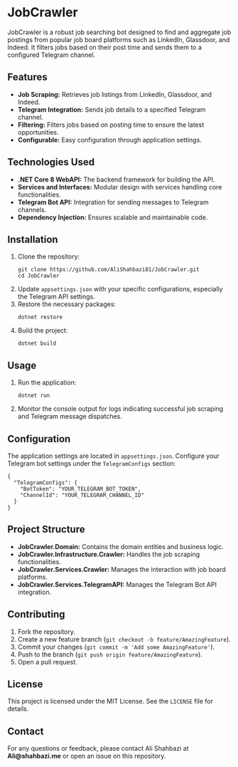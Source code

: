 <!DOCTYPE html>
<html lang="en">
<head>
    <meta charset="UTF-8">
    <meta name="viewport" content="width=device-width, initial-scale=1.0">
</head>
<body>
    <h1>JobCrawler</h1>
    <p>JobCrawler is a robust job searching bot designed to find and aggregate job postings from popular job board platforms such as LinkedIn, Glassdoor, and Indeed. It filters jobs based on their post time and sends them to a configured Telegram channel.</p>
    <h2>Features</h2>
    <ul>
        <li><strong>Job Scraping:</strong> Retrieves job listings from LinkedIn, Glassdoor, and Indeed.</li>
        <li><strong>Telegram Integration:</strong> Sends job details to a specified Telegram channel.</li>
        <li><strong>Filtering:</strong> Filters jobs based on posting time to ensure the latest opportunities.</li>
        <li><strong>Configurable:</strong> Easy configuration through application settings.</li>
    </ul>
    <h2>Technologies Used</h2>
    <ul>
        <li><strong>.NET Core 8 WebAPI:</strong> The backend framework for building the API.</li>
        <li><strong>Services and Interfaces:</strong> Modular design with services handling core functionalities.</li>
        <li><strong>Telegram Bot API:</strong> Integration for sending messages to Telegram channels.</li>
        <li><strong>Dependency Injection:</strong> Ensures scalable and maintainable code.</li>
    </ul>
    <h2>Installation</h2>
    <ol>
        <li>Clone the repository:
            <pre><code>git clone https://github.com/AliShahbazi81/JobCrawler.git
cd JobCrawler</code></pre>
        </li>
        <li>Update <code>appsettings.json</code> with your specific configurations, especially the Telegram API settings.</li>
        <li>Restore the necessary packages:
            <pre><code>dotnet restore</code></pre>
        </li>
        <li>Build the project:
            <pre><code>dotnet build</code></pre>
        </li>
    </ol>
    <h2>Usage</h2>
    <ol>
        <li>Run the application:
            <pre><code>dotnet run</code></pre>
        </li>
        <li>Monitor the console output for logs indicating successful job scraping and Telegram message dispatches.</li>
    </ol>
    <h2>Configuration</h2>
    <p>The application settings are located in <code>appsettings.json</code>. Configure your Telegram bot settings under the <code>TelegramConfigs</code> section:</p>
    <pre><code>{
  "TelegramConfigs": {
    "BotToken": "YOUR_TELEGRAM_BOT_TOKEN",
    "ChannelId": "YOUR_TELEGRAM_CHANNEL_ID"
  }
}</code></pre>
    <h2>Project Structure</h2>
    <ul>
        <li><strong>JobCrawler.Domain:</strong> Contains the domain entities and business logic.</li>
        <li><strong>JobCrawler.Infrastructure.Crawler:</strong> Handles the job scraping functionalities.</li>
        <li><strong>JobCrawler.Services.Crawler:</strong> Manages the interaction with job board platforms.</li>
        <li><strong>JobCrawler.Services.TelegramAPI:</strong> Manages the Telegram Bot API integration.</li>
    </ul>
    <h2>Contributing</h2>
    <ol>
        <li>Fork the repository.</li>
        <li>Create a new feature branch (<code>git checkout -b feature/AmazingFeature</code>).</li>
        <li>Commit your changes (<code>git commit -m 'Add some AmazingFeature'</code>).</li>
        <li>Push to the branch (<code>git push origin feature/AmazingFeature</code>).</li>
        <li>Open a pull request.</li>
    </ol>
    <h2>License</h2>
    <p>This project is licensed under the MIT License. See the <code>LICENSE</code> file for details.</p>
    <h2>Contact</h2>
    <p>For any questions or feedback, please contact Ali Shahbazi at <strong>Ali@shahbazi.me</strong> or open an issue on this repository.</p>
</body>
</html>
